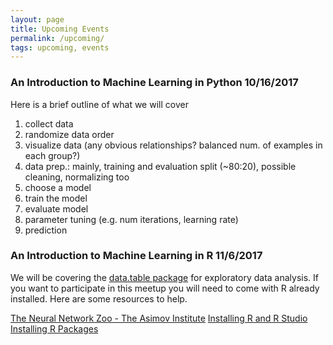```yaml
---
layout: page
title: Upcoming Events
permalink: /upcoming/
tags: upcoming, events
---
```


### An Introduction to Machine Learning in Python 10/16/2017
Here is a brief outline of what we will cover
1) collect data
2) randomize data order
3) visualize data (any obvious relationships?  balanced num. of examples in each group?)
4) data prep.: mainly, training and evaluation split (~80:20), possible cleaning, normalizing too
5) choose a model
6) train the model
7) evaluate model
8) parameter tuning (e.g. num iterations, learning rate)
9) prediction

### An Introduction to Machine Learning in R 11/6/2017
We will be covering the [data.table package](https://github.com/Rdatatable/data.table/wiki) for exploratory data analysis.
If you want to participate in this meetup you will need to come with R already installed.  Here are some resources to help. 

[The Neural Network Zoo - The Asimov Institute](http://www.asimovinstitute.org/neural-network-zoo/)
[Installing R and R Studio](https://www.youtube.com/watch?v=d-u_7vdag-0)
[Installing R Packages](https://www.youtube.com/watch?v=3RWb5U3X-T8)
